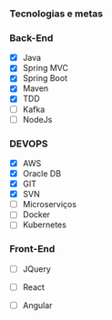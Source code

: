 



### Tecnologias e metas
### Back-End
  - [x] Java
  - [x] Spring MVC
  - [x] Spring Boot
  - [x] Maven
  - [x] TDD
  - [ ] Kafka
  - [ ] NodeJs
  
### DEVOPS
  - [x] AWS
  - [x] Oracle DB
  - [x] GIT
  - [x] SVN
  - [ ] Microserviços
  - [ ] Docker
  - [ ] Kubernetes

### Front-End 
  - [ ] JQuery
  - [ ] React
  - [ ] Angular

